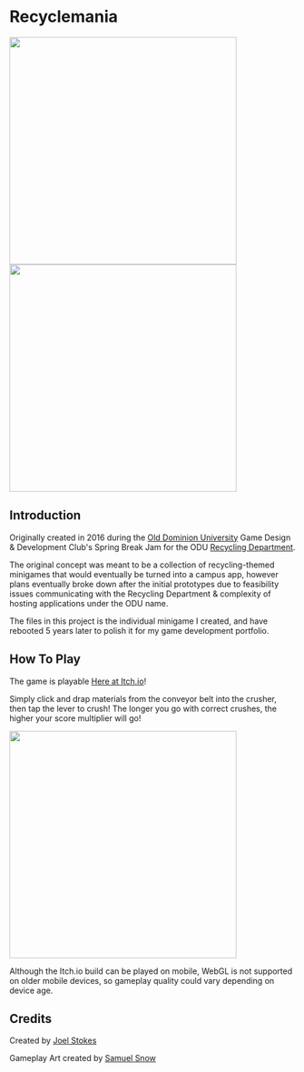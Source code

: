 # Recyclemania

<img src="https://github.com/jstokesVMASC/Recyclemania/blob/main/github/RecycleScreenshot1.png" width="400" /><img src="https://github.com/jstokesVMASC/Recyclemania/blob/main/github/RecycleScreenshot2.png" width="400" />

## Introduction

Originally created in 2016 during the [Old Dominion University](https://www.odu.edu/) Game Design & Development Club's Spring Break Jam for the ODU [Recycling Department](https://www.odu.edu/life/sustainable/recycling).

The original concept was meant to be a collection of recycling-themed minigames that would eventually be turned into a campus app, however plans eventually broke down after the initial prototypes due to feasibility issues communicating with the Recycling Department & complexity of hosting applications under the ODU name.

The files in this project is the individual minigame I created, and have rebooted 5 years later to polish it for my game development portfolio.

## How To Play

The game is playable [Here at Itch.io](https://jstokesgames.itch.io/recyclemania)!

Simply click and drap materials from the conveyor belt into the crusher, then tap the lever to crush! The longer you go with correct crushes, the higher your score multiplier will go!

<img src="https://github.com/jstokesVMASC/Recyclemania/blob/main/github/RecycleScreenshot3.png" width="400" />

Although the Itch.io build can be played on mobile, WebGL is not supported on older mobile devices, so gameplay quality could vary depending on device age.

## Credits

Created by [Joel Stokes](https://www.linkedin.com/in/joel-stokes-2486536b/)

Gameplay Art created by [Samuel Snow](https://www.linkedin.com/in/samuel-snow-87120b65/)
